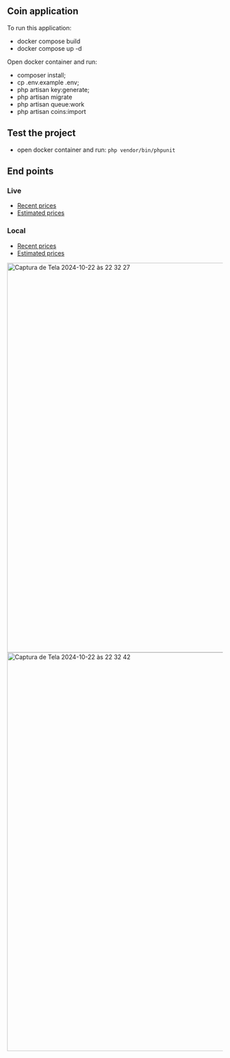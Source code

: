 ## Coin application

To run this application:

- docker compose build
- docker compose up -d

Open docker container and run:
  - composer install;
  - cp .env.example .env;
  - php artisan key:generate;
  - php artisan migrate 
  - php artisan queue:work
  - php artisan coins:import

## Test the project

- open docker container and run: `php vendor/bin/phpunit`

## End points
### Live
- [Recent prices](https://seashell-app-ql5jf.ondigitalocean.app/api/coins/recent-prices?symbol=BTC)
- [Estimated prices](https://seashell-app-ql5jf.ondigitalocean.app/api/coins/estimated-prices?symbol=BTC&date=2024-10-24T05:19:47.475Z)

### Local
- [Recent prices](http://localhost:8080/api/coins/recent-prices?symbol=btc)
- [Estimated prices](http://localhost:8080/api/coins/estimated-prices?symbol=btc&date=2024-10-22T05:41:59.435Z)

<img width="908" alt="Captura de Tela 2024-10-22 às 22 32 27" src="https://github.com/user-attachments/assets/307d3bf6-42dc-470b-943a-400541b132e1">
<img width="929" alt="Captura de Tela 2024-10-22 às 22 32 42" src="https://github.com/user-attachments/assets/091b6e95-a167-4f2d-ae4b-1650d231654a">
